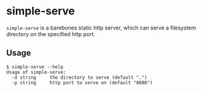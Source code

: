 # simple-serve
`simple-serve` is a barebones static http server, which can serve a filesystem directory on the specified http port.

## Usage
```
$ simple-serve --help
Usage of simple-serve:
  -d string     the directory to serve (default ".")
  -p string     http port to serve on (default "8080")
```